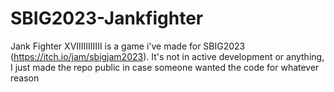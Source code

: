 # SBIG2023-Jankfighter
Jank Fighter XVIIIIIIIIIII is a game i've made for SBIG2023 (https://itch.io/jam/sbigjam2023). It's not in active development or anything, I just made the repo public in case someone wanted the code for whatever reason
